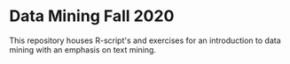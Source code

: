 # Data Mining Fall 2020 

This repository houses R-script's and exercises for an introduction to data mining with an emphasis on text mining. 
